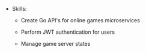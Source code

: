 * Skills:

    * Create Go API's for online games microservices

    * Perform JWT authentication for users

    * Manage game server states
